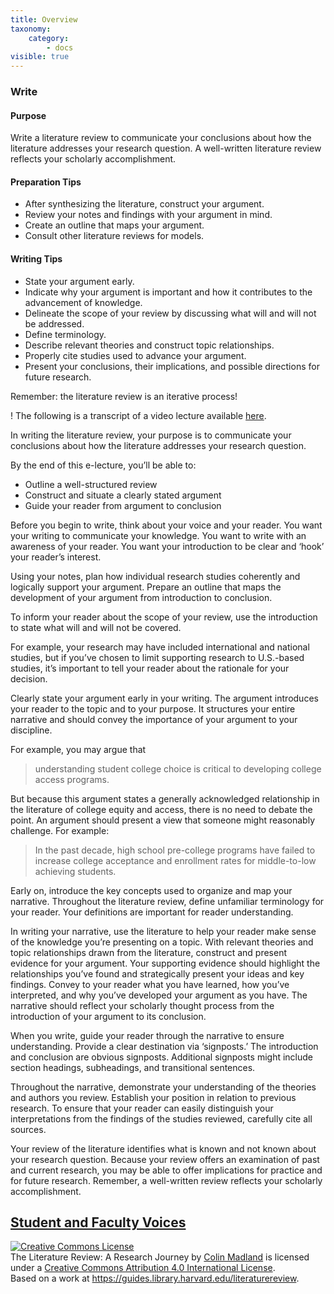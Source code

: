 ```yaml
---
title: Overview
taxonomy:
    category:
        - docs
visible: true
---
```

### Write


#### Purpose

Write a literature review to communicate your conclusions about how the literature addresses your research question. A well-written literature review reflects your scholarly accomplishment.

#### Preparation Tips

-  After synthesizing the literature, construct your argument.
-  Review your notes and findings with your argument in mind.
-  Create an outline that maps your argument.
-  Consult other literature reviews for models.

#### Writing Tips

-  State your argument early.
-  Indicate why your argument is important and how it contributes to the advancement of knowledge.
-  Delineate the scope of your review by discussing what will and will not be addressed.
-  Define terminology.
-  Describe relevant theories and construct topic relationships.
-  Properly cite studies used to advance your argument.
-  Present your conclusions, their implications, and possible directions for future research.

Remember: the literature review is an iterative process!

! The following is a transcript of a video lecture available [here](http://gseacademic.harvard.edu/~instruct/gutman_library/litreview/write/player.html).

In writing the literature review, your purpose is to communicate your conclusions about how the literature addresses your research question.

By the end of this e-lecture, you’ll be able to:
- Outline a well-structured review
- Construct and situate a clearly stated argument
- Guide your reader from argument to conclusion

Before you begin to write, think about your voice and your reader. You want your writing to communicate your knowledge. You want to write with an awareness of your reader. You want your introduction to be clear and ‘hook’ your reader’s interest.

Using your notes, plan how individual research studies coherently and logically support your argument. Prepare an outline that maps the development of your argument from introduction to conclusion.

To inform your reader about the scope of your review, use the introduction to state what will and will not be covered.

For example, your research may have included international and national studies, but if you’ve chosen to limit supporting research to U.S.-based studies, it’s important to tell your reader about the rationale for your decision.

Clearly state your argument early in your writing. The argument introduces your reader to the topic and to your purpose. It structures your entire narrative and should convey the importance of your argument to your discipline.

For example, you may argue that
> understanding student college choice is critical to developing college access programs.

But because this argument states a generally acknowledged relationship in the literature of college equity and access, there is no need to debate the point. An argument should present a view that someone might reasonably challenge. For example:
> In the past decade, high school pre-college programs have failed to increase college acceptance and enrollment rates for middle-to-low achieving students.

Early on, introduce the key concepts used to organize and map your narrative. Throughout the literature review, define unfamiliar terminology for your reader. Your definitions are important for reader understanding.

In writing your narrative, use the literature to help your reader make sense of the knowledge you’re presenting on a topic. With relevant theories and topic relationships drawn from the literature, construct and present evidence for your argument. Your supporting evidence should highlight the relationships you’ve found and strategically present your ideas and key findings. Convey to your reader what you have learned, how you’ve interpreted, and why you’ve developed your argument as you have. The narrative should reflect your scholarly thought process from the introduction of your argument to its conclusion.

When you write, guide your reader through the narrative to ensure understanding. Provide a clear destination via ‘signposts.’ The introduction and conclusion are obvious signposts. Additional signposts might include section headings, subheadings, and transitional sentences.

Throughout the narrative, demonstrate your understanding of the theories and authors you review. Establish your position in relation to previous research. To ensure that your reader can easily distinguish your interpretations from the findings of the studies reviewed, carefully cite all sources.

Your review of the literature identifies what is known and not known about your research question. Because your review offers an examination of past and current research, you may be able to offer implications for practice and for future research. Remember, a well-written review reflects your scholarly accomplishment.

[Student and Faculty Voices](https://guides.library.harvard.edu/c.php?g=310271&p=2071510#s-lg-box-6323440)
---

<a rel="license" href="http://creativecommons.org/licenses/by/4.0/"><img alt="Creative Commons License" style="border-width:0" src="https://i.creativecommons.org/l/by/4.0/88x31.png" /></a><br /><span xmlns:dct="http://purl.org/dc/terms/" property="dct:title">The Literature Review: A Research Journey</span> by <a xmlns:cc="http://creativecommons.org/ns#" href="https://lit.madland.ca/home/how-to-lit-review" property="cc:attributionName" rel="cc:attributionURL">Colin Madland</a> is licensed under a <a rel="license" href="http://creativecommons.org/licenses/by/4.0/">Creative Commons Attribution 4.0 International License</a>.<br />Based on a work at <a xmlns:dct="http://purl.org/dc/terms/" href="https://guides.library.harvard.edu/literaturereview" rel="dct:source">https://guides.library.harvard.edu/literaturereview</a>.
